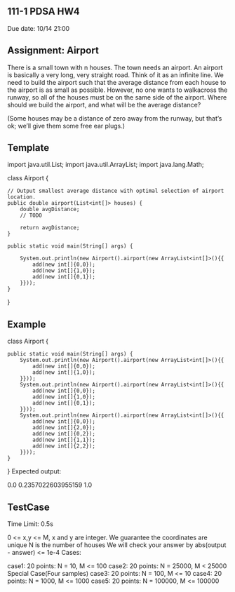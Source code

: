 111-1 PDSA HW4
---
Due date: 10/14 21:00

Assignment: Airport
---
There is a small town with n houses. The town needs an airport. An airport is basically a very long, very straight road. Think of it as an infinite line. We need to build the airport such that the average distance from each house to the airport is as small as possible. However, no one wants to walkacross the runway, so all of the houses must be on the same side of the airport. Where should we build the airport, and what will be the average distance?

(Some houses may be a distance of zero away from the runway, but that’s ok; we’ll give them some free ear plugs.)

Template
---

import java.util.List;
import java.util.ArrayList;
import java.lang.Math;


class Airport {
    
    // Output smallest average distance with optimal selection of airport location.
    public double airport(List<int[]> houses) {
        double avgDistance;
        // TODO
        
        return avgDistance; 
    }   

    public static void main(String[] args) {

        System.out.println(new Airport().airport(new ArrayList<int[]>(){{
            add(new int[]{0,0});
            add(new int[]{1,0});
            add(new int[]{0,1});
        }}));
    }   
}

Example
---
class Airport {

    public static void main(String[] args) {
        System.out.println(new Airport().airport(new ArrayList<int[]>(){{
            add(new int[]{0,0});
            add(new int[]{1,0});
        }}));
        System.out.println(new Airport().airport(new ArrayList<int[]>(){{
            add(new int[]{0,0});
            add(new int[]{1,0});
            add(new int[]{0,1});
        }}));
        System.out.println(new Airport().airport(new ArrayList<int[]>(){{
            add(new int[]{0,0});
            add(new int[]{2,0});
            add(new int[]{0,2});
            add(new int[]{1,1});
            add(new int[]{2,2});
        }}));
    }   
}
Expected output:

0.0
0.2357022603955159
1.0


TestCase
---
Time Limit: 0.5s

0 <= x,y <= M, x and y are integer.
We guarantee the coordinates are unique
N is the number of houses
We will check your answer by abs(output - answer) <= 1e-4
Cases:

case1: 20 points: N = 10, M <= 100
case2: 20 points: N = 25000, M < 25000 Special Case(Four samples)
case3: 20 points: N = 100, M <= 10
case4: 20 points: N = 1000, M <= 1000
case5: 20 points: N = 100000, M <= 100000
